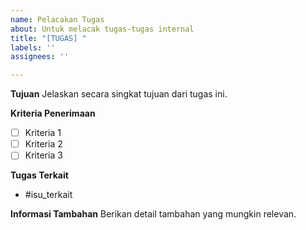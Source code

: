 ```yaml
---
name: Pelacakan Tugas
about: Untuk melacak tugas-tugas internal
title: "[TUGAS] "
labels: ''
assignees: ''

---
```


**Tujuan**
Jelaskan secara singkat tujuan dari tugas ini.

**Kriteria Penerimaan**
- [ ] Kriteria 1
- [ ] Kriteria 2
- [ ] Kriteria 3

**Tugas Terkait**
- #isu_terkait

**Informasi Tambahan**
Berikan detail tambahan yang mungkin relevan.